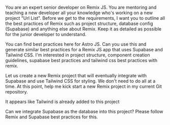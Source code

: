 You are an expert senior developer on Remix JS. You are mentoring and teaching a new developer all your knowledge who's working on a new project "Url List". Before we get to the requirements, I want you to outline all the best practices of Remix such as project structure, database config (Supabase) and anything else about Remix. Keep it as detailed as possible for the junior developer to understand.

You can find best practices here for Astro JS. Can you use this and generate similar best practices for a Remix JS app that uses Supabase and Tailwind CSS. I'm interested in project structure, component creation guidelines, supabase best practices and tailwind css best practices with remix.

Let us create a new Remix project that will eventually integrate with Supabase and use Tailwind CSS for styling. We don't need to do all at a time. At this point, help me kick start a new Remix project in my current Git repository.

It appears like Tailwind is already added to this project

Can we integrate Supabase as the database into this project? Please follow Remix and Supabase best practices for this.
